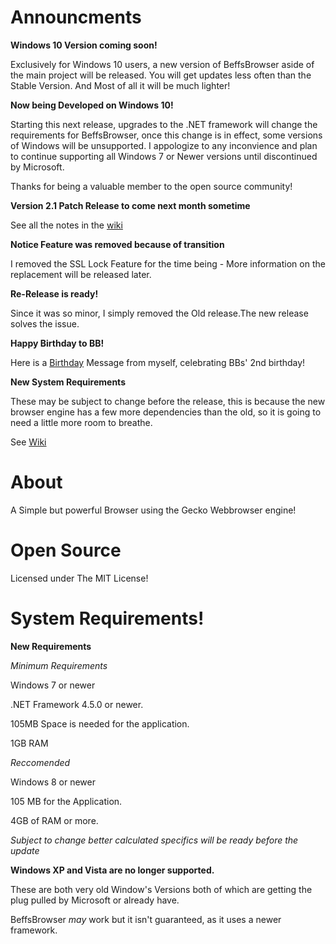 # Announcments

**Windows 10 Version coming soon!**

Exclusively for Windows 10 users, a new version of BeffsBrowser aside of the main project will be released. You will get updates less often than the Stable Version. And Most of all it will be much lighter!





**Now being Developed on Windows 10!**

Starting this next release, upgrades to the .NET framework will change the requirements for BeffsBrowser, once this change is in effect, some versions of Windows will be unsupported. I appologize to any inconvience and plan to continue supporting all Windows 7 or Newer versions until discontinued by Microsoft.

Thanks for being a valuable member to the open source community!


**Version 2.1 Patch Release to come next month sometime**

See all the notes in the [wiki](https://github.com/jdc20181/BeffsBrowser/wiki/Version-2.1.0-Patch-Release-Coming-Soon!)

**Notice Feature was removed because of transition**

I removed the SSL Lock Feature for the time being - More information on the replacement will be released later. 

**Re-Release is ready!**

Since it was so minor, I simply removed the Old release.The new release solves the issue. 

**Happy Birthday to BB!**

Here is a [Birthday](https://jdc20181.github.io/BeffsBrowser/Birthday.html) Message from myself, celebrating BBs' 2nd birthday!


**New System Requirements**

These may be subject to change before the release, this is because the new browser engine has a few more dependencies than the old, so it is going to need a little more room to breathe.

See [Wiki](https://github.com/jdc20181/BeffsBrowser/wiki/System-Requirements)


# About

A Simple but powerful Browser using the Gecko Webbrowser engine!


# Open Source
Licensed under The MIT License!
 
# System Requirements!

**New Requirements**

*Minimum Requirements*

Windows 7 or newer

.NET Framework 4.5.0 or newer. 


105MB Space is needed for the application.

1GB RAM 

*Reccomended*

Windows 8 or newer

105 MB for the Application.

4GB of RAM or more.

*Subject to change better calculated specifics will be ready before the update*

**Windows XP and Vista are no longer supported.**

These are both very old Window's Versions both of which are getting the plug pulled by Microsoft or already have. 

BeffsBrowser *may* work but it isn't guaranteed, as it uses a newer framework. 
